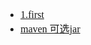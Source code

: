<font face="SimSun" size=3>

- [1.first](https://docs.spring.io/spring-boot/docs/current/reference/html/documentation.html#documentation)
- [maven 可选jar](https://docs.spring.io/spring-boot/docs/current/reference/html/build-tool-plugins.html#build-tool-plugins.maven)

</font>